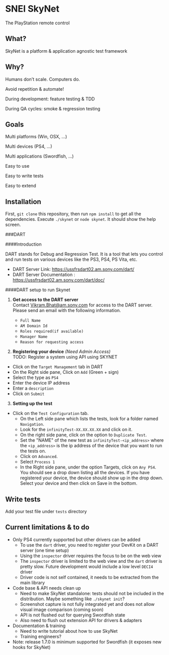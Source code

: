 SNEI SkyNet
===========

The PlayStation remote control

## What?

SkyNet is a platform & application agnostic test framework

## Why?

Humans don’t scale. Computers do.

Avoid repetition & automate!

During development: feature testing & TDD

During QA cycles: smoke & regression testing

## Goals

Multi platforms (Win, OSX, …)

Multi devices (PS4, …)

Multi applications (Swordfish, …)

Easy to use

Easy to write tests

Easy to extend

## Installation

First, `git clone` this repository, then run `npm install` to get all the dependencies. Execute `./skynet` or `node skynet`. It should show the help screen.

###DART  

####Introduction

DART stands for Debug and Regression Test. It is a tool that lets you control and run tests on various devices like the PS3, PS4, PS Vita, etc.  
- DART Server Link: https://ussfrsdart02.am.sony.com/dart/
- DART Server Documentation : https://ussfrsdart02.am.sony.com/dart/doc/  

####DART setup to run Skynet  
1. **Get access to the DART server**  
Contact Vikram.Bhat@am.sony.com for access to the DART server. Please send an email with the following information.  
      - `Full Name`
      - `AM Domain Id`
      - `Roles required(if available)`
      - `Manager Name`
      - `Reason for requesting access`  

2. **Registering your device** *(Need Admin Access)*  
TODO: Register a system using API using SKYNET
  - Click on the `Target Management` tab in DART
  - On the Right side pane, Click on `Add` (Green + sign)
  - Select the type as `PS4`
  - Enter the device IP address
  - Enter a `description`
  - Click on `Submit`

3. **Setting up the test**  
  - Click on the `Test Configuration` tab.
	- On the Left side pane which lists the tests, look for a folder named `Navigation`.
	- Look for the `infinityTest-XX.XX.XX.XX` and click on it.
	- On the right side pane, click on the option to `Duplicate Test`.
	- Set the "NAME" of the new test as `infinityTest-<ip_address>` where the `<ip_address>` is the ip address of the device that you want to run the tests on.
	- Click on `Advanced`.
	- Select `Process 1`
	- In the Right side pane, under the option Targets, click on `Any PS4`. You should see a drop down listing all the devices. If you have registered your device, the device should show up in the drop down. Select your device and then click on Save in the bottom.  
	



## Write tests

Add your test file under `tests` directory

## Current limitations & to do

 * Only PS4 currently supported but other drivers can be added
   * To use the `dart` driver, you need to register your DevKit on a DART server (one time setup)
   * Using the `inspector` driver requires the focus to be on the web view
   * The `inspector` driver is limited to the web view and the `dart` driver is pretty slow. Future development would include a low level `DECI4` driver
   * Driver code is not self contained, it needs to be extracted from the main library
 * Code base & API needs clean up
   * Need to make SkyNet standalone: tests should not be included in the distribution. Maybe something like `./skynet init`?
   * Screenshot capture is not fully integrated yet and does not allow visual image comparison (coming soon)
   * API is not flushed out for querying Swordfish state
   * Also need to flush out extension API for drivers & adapters
 * Documentation & training
   * Need to write tutorial about how to use SkyNet
   * Training engineers?
 * Note: release 1.7.0 is minimum supported for Swordfish (it exposes new hooks for SkyNet)
 








